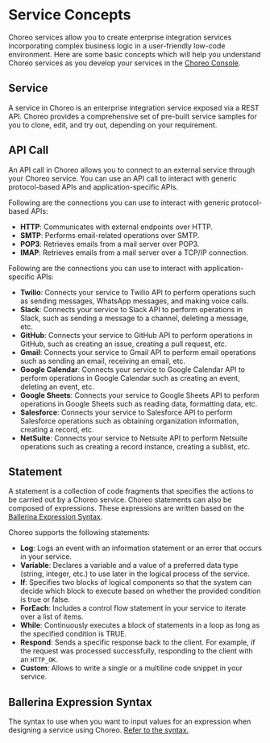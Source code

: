 # Service Concepts

Choreo services allow you to create enterprise integration services incorporating complex business logic in a user-friendly low-code environment. Here are some basic concepts which will help you understand Choreo services as you develop your services in the [Choreo Console]({{choreo_console}}).
 
## Service
A service in Choreo is an enterprise integration service exposed via a REST API. Choreo provides a comprehensive set of pre-built service samples for you to clone, edit, and try out, depending on your requirement. 

## API Call
An API call in Choreo allows you to connect to an external service through your Choreo service. You can use an API call to interact with generic protocol-based APIs and application-specific APIs.

Following are the connections you can use to interact with generic protocol-based APIs:
  
 - **HTTP**: Communicates with external endpoints over HTTP.   
 - **SMTP**: Performs email-related operations over SMTP. 
 - **POP3**: Retrieves emails from a mail server over POP3. 
 - **IMAP**: Retrieves emails from a mail server over a TCP/IP connection.

Following are the connections you can use to interact with application-specific APIs:

 - **Twilio**: Connects your service to Twilio API to perform operations such as sending messages, WhatsApp messages, and making voice calls.
 - **Slack**: Connects your service to Slack API to perform operations in Slack, such as sending a message to a channel, deleting a message, etc.
 - **GitHub**: Connects your service to GitHub API to perform operations in GitHub, such as creating an issue, creating a pull request, etc. 
 - **Gmail**: Connects your service to Gmail API to perform email operations such as sending an email, receiving an email, etc.
 - **Google Calendar**: Connects your service to Google Calendar API to perform operations in Google Calendar such as creating an event, deleting an event, etc.
 - **Google Sheets**: Connects your service to Google Sheets API to perform operations in Google Sheets such as reading data, formatting data, etc.
 - **Salesforce**: Connects your service to Salesforce API to perform Salesforce operations such as obtaining organization information, creating a record, etc.
 - **NetSuite**: Connects your service to Netsuite API to perform Netsuite operations such as creating a record instance, creating a sublist, etc.

## Statement
A statement is a collection of code fragments that specifies the actions to be carried out by a Choreo service. Choreo statements can also be composed of expressions. These expressions are written based on the [Ballerina Expression Syntax](#ballerina-expression-syntax).

Choreo supports the following statements:

 - **Log**: Logs an event with an information statement or an error that occurs in your service.    
 - **Variable**: Declares a variable and a value of a preferred data type (string, integer, etc.) to use later in the logical process of the service.
 - **If**: Specifies two blocks of logical components so that the system can decide which block to execute based on whether the provided condition is true or false.   
 - **ForEach**: Includes a control flow statement in your service to iterate over a list of items.
 - **While**: Continuously executes a block of statements in a loop as long as the specified condition is TRUE. 
 - **Respond**: Sends a specific response back to the client. For example, if the request was processed successfully,  responding to the client with an `HTTP_OK`.
 - **Custom**: Allows to write a single or a multiline code snippet in your service.

## Ballerina Expression Syntax
The syntax to use when you want to input values for an expression when designing a service using Choreo. [Refer to the syntax.](../references/ballerina-expression-syntax)